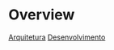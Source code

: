 <!-- TITLE: Página Inicial -->
<!-- SUBTITLE: A quick summary of Página Inicial -->

# Overview
[Arquitetura](/home/arquitetura)
[Desenvolvimento](/home/desenvolvimento)